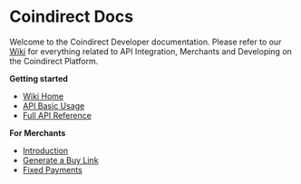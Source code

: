 # Coindirect Docs

Welcome to the Coindirect Developer documentation. Please refer to our [Wiki](https://github.com/coindirect/docs/wiki) for everything related to API Integration, Merchants and Developing on the Coindirect Platform.

**Getting started**

* [Wiki Home](https://github.com/coindirect/docs/wiki)
* [API Basic Usage](https://github.com/coindirect/docs/wiki/Basic-API-Usage)
* [Full API Reference](http://docs.coindirect.com/)

**For Merchants**

* [Introduction](https://github.com/coindirect/docs/wiki/Merchants)
* [Generate a Buy Link](https://github.com/coindirect/docs/wiki/Generate-a-Buy-Link)
* [Fixed Payments](https://github.com/coindirect/docs/wiki/Fixed-Payments)


